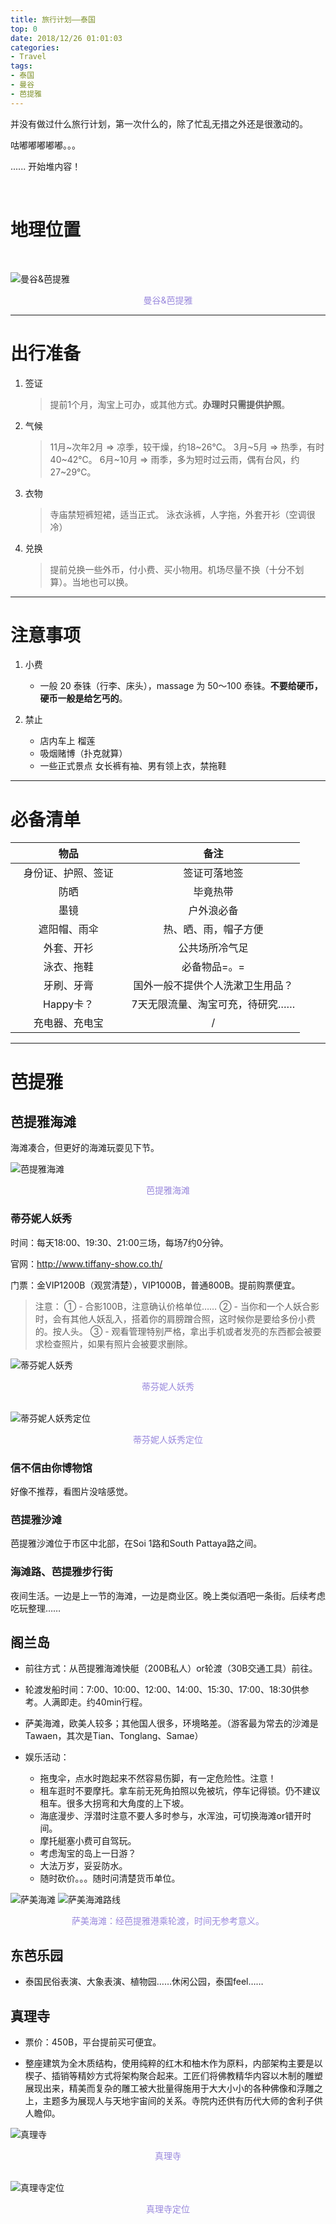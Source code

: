 ```yaml
---
title: 旅行计划——泰国
top: 0
date: 2018/12/26 01:01:03
categories:
- Travel
tags:
- 泰国
- 曼谷
- 芭提雅
---
```


并没有做过什么旅行计划，第一次什么的，除了忙乱无措之外还是很激动的。

<i class="fa fa-cog fa-spin fa-2x"></i> 咕嘟嘟嘟嘟嘟。。。

......  开始堆内容！

<!-- more --> 

<br>

# 地理位置

<br>

![曼谷&芭提雅](/pic/20181217-旅行计划——泰国-定位.jpeg)
<center><font color="#9988DD">曼谷&芭提雅</font></center>

---

# 出行准备

1. 签证
    > 提前1个月，淘宝上可办，或其他方式。**办理时只需提供护照**。


2. 气候
    > 11月~次年2月 => 凉季，较干燥，约18~26℃。
    > 3月~5月 => 热季，有时40~42℃。
    > 6月~10月 => 雨季，多为短时过云雨，偶有台风，约27~29℃。


3. 衣物
    > 寺庙禁短裤短裙，适当正式。
    > 泳衣泳裤，人字拖，外套开衫（空调很冷）


4. 兑换
    > 提前兑换一些外币，付小费、买小物用。机场尽量不换（十分不划算）。当地也可以换。

---

# 注意事项

1. 小费
    - 一般 20 泰铢（行李、床头），massage 为 50～100 泰铢。**不要给硬币，硬币一般是给乞丐的**。


2. 禁止
    - 店内车上 <i class="fa fa-ban"></i> 榴莲
    - <i class="fa fa-ban"></i> 吸烟赌博（扑克就算）
    - 一些正式景点 <i class="fa fa-paperclip"></i> 女长裤有袖、男有领上衣，禁拖鞋

---

# 必备清单

<style type="text/css">
table th:nth-of-type(1) { width: 40%; }
table th:nth-of-type(2) { width: 60%; }
</style>

| 物品								| 备注								                    |
| :-:									| :-:									                    |
| 身份证、护照、签证		| 签证可落地签			                    		|
| 防晒								| 毕竟热带					                     		|
| 墨镜								| 户外浪必备					                    	|
| 遮阳帽、雨伞					| 热、晒、雨，帽子方便		                    |
| 外套、开衫						| 公共场所冷气足				                    |
| 泳衣、拖鞋						| 必备物品=。=					                    |
| 牙刷、牙膏						| 国外一般不提供个人洗漱卫生用品？		|
| Happy卡？						| 7天无限流量、淘宝可充，待研究……	|
| 充电器、充电宝				| /							                                |

---

# 芭提雅

## 芭提雅海滩

海滩凑合，但更好的海滩玩耍见下节。

![芭提雅海滩](/pic/20181217-旅行计划——泰国-芭提雅海滩.jpeg)
<center><font color="#9988DD">芭提雅海滩</font></center>


### 蒂芬妮人妖秀

时间：每天18:00、19:30、21:00三场，每场7约0分钟。

官网：<http://www.tiffany-show.co.th/>

门票：金VIP1200B（观赏清楚），VIP1000B，普通800B。提前购票便宜。

> 注意：
① - 合影100B，注意确认价格单位……
② - 当你和一个人妖合影时，会有其他人妖乱入，搭着你的肩膀蹭合照，这时候你是要给多份小费的。按人头。
③ - 观看管理特别严格，拿出手机或者发亮的东西都会被要求检查照片，如果有照片会被要求删除。

![蒂芬妮人妖秀](/pic/20181217-旅行计划——泰国-蒂芬妮人妖秀.jpeg)
<center><font color="#9988DD">蒂芬妮人妖秀</font></center>

<br>

![蒂芬妮人妖秀定位](/pic/20181217-旅行计划——泰国-蒂芬妮人妖秀定位.jpeg)
<center><font color="#9988DD">蒂芬妮人妖秀定位</font></center>

### 信不信由你博物馆

好像不推荐，看图片没啥感觉。

### 芭提雅沙滩

芭提雅沙滩位于市区中北部，在Soi 1路和South Pattaya路之间。

### 海滩路、芭提雅步行街

夜间生活。一边是上一节的海滩，一边是商业区。晚上类似酒吧一条街。后续考虑吃玩整理……

## 阁兰岛

- 前往方式：从芭提雅海滩快艇（200B私人）or轮渡（30B交通工具）前往。

- 轮渡发船时间：7:00、10:00、12:00、14:00、15:30、17:00、18:30供参考。人满即走。约40min行程。

- 萨美海滩，欧美人较多；其他国人很多，环境略差。（游客最为常去的沙滩是Tawaen，其次是Tian、Tonglang、Samae）


- 娱乐活动：
    - 拖曳伞，点水时跑起来不然容易伤脚，有一定危险性。注意！
    - 租车逛时不要摩托。拿车前无死角拍照以免被坑，停车记得锁。仍不建议租车。很多大拐弯和大角度的上下坡。
    - 海底漫步、浮潜时注意不要人多时参与，水浑浊，可切换海滩or错开时间。
    - 摩托艇塞小费可自驾玩。
    - 考虑淘宝的岛上一日游？
    - 大法万岁，妥妥防水。
    - 随时砍价。。。随时问清楚货币单位。

![萨美海滩](/pic/20181217-旅行计划——泰国-萨美海滩.jpeg)
![萨美海滩路线](/pic/20181217-旅行计划——泰国-萨美海滩路线.jpeg)
<center><font color="#9988DD">萨美海滩：经芭提雅港乘轮渡，时间无参考意义。</font></center>

## 东芭乐园

- 泰国民俗表演、大象表演、植物园……休闲公园，泰国feel……

## 真理寺

- 票价：450B，平台提前买可便宜。

- 整座建筑为全木质结构，使用纯粹的红木和柚木作为原料，内部架构主要是以楔子、插销等精妙方式将架构聚合起来。工匠们将佛教精华内容以木制的雕塑展现出来，精美而复杂的雕工被大批量得施用于大大小小的各种佛像和浮雕之上，主题多为展现人与天地宇宙间的关系。寺院内还供有历代大师的舍利子供人瞻仰。

![真理寺](/pic/20181217-旅行计划——泰国-真理寺.jpeg)
<center><font color="#9988DD">真理寺</font></center>

<br>

![真理寺定位](/pic/20181217-旅行计划——泰国-真理寺定位.jpeg)
<center><font color="#9988DD">真理寺定位</font></center>
